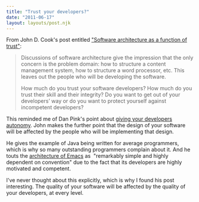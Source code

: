 ```yaml
---
title: "Trust your developers?"
date: "2011-06-17"
layout: layouts/post.njk
---
```


From John D. Cook's post entitled
["Software architecture as a function of trust"](http://www.johndcook.com/blog/2011/05/26/software-architecture-and-trust/):

> Discussions of software architecture give the impression that the only concern
> is the problem domain: how to structure a content management system, how to
> structure a word processor, etc. This leaves out the people who will be
> developing the software.
>
> How much do you trust your software developers? How much do you trust their
> skill and their integrity? Do you want to get out of your developers’ way or
> do you want to protect yourself against incompetent developers?

This reminded me of Dan Pink's point about
[giving your developers autonomy](http://bentsai.wordpress.com/2011/06/15/the-surprising-science-of-motivation/).
John makes the further point that the design of your software will be affected
by the people who will be implementing that design.

He gives the example of Java being written for average programmers, which is why
so many outstanding programmers complain about it. And he touts the
[architecture of Emacs](http://www.johndcook.com/blog/2011/05/16/bumblebee-software/)
as  "remarkably simple and highly dependent on convention" due to the fact that
its developers are highly motivated and competent.

I've never thought about this explicitly, which is why I found his post
interesting. The quality of your software will be affected by the quality of
your developers, at every level.
